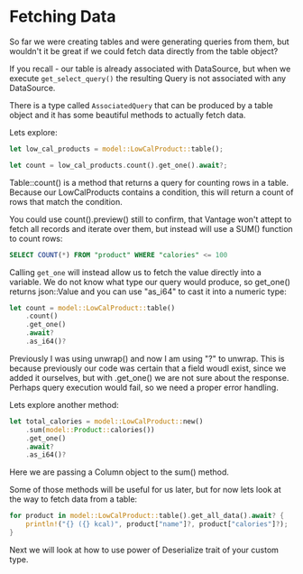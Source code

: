 # Fetching Data

So far we were creating tables and were generating queries
from them, but wouldn't it be great if we could fetch data
directly from the table object?

If you recall - our table is already associated with DataSource,
but when we execute `get_select_query()` the resulting Query
is not associated with any DataSource.

There is a type called `AssociatedQuery` that can be produced
by a table object and it has some beautiful methods to
actually fetch data.

Lets explore:

```rust
let low_cal_products = model::LowCalProduct::table();

let count = low_cal_products.count().get_one().await?;
```

Table::count() is a method that returns a query for counting
rows in a table. Because our LowCalProducts contains a
condition, this will return a count of rows that match
the condition.

You could use count().preview() still to confirm,
that Vantage won't attept to fetch all records and iterate
over them, but instead will use a SUM() function to count rows:

```sql
SELECT COUNT(*) FROM "product" WHERE "calories" <= 100
```

Calling `get_one` will instead allow us to fetch the value
directly into a variable. We do not know what type our query
would produce, so get_one() returns json::Value and you can
use "as_i64" to cast it into a numeric type:

```rust
let count = model::LowCalProduct::table()
    .count()
    .get_one()
    .await?
    .as_i64()?
```

Previously I was using unwrap() and now I am using "?" to unwrap.
This is because previously our code was certain that a field
woudl exist, since we added it ourselves, but with .get_one()
we are not sure about the response. Perhaps query execution
would fail, so we need a proper error handling.

Lets explore another method:

```rust
let total_calories = model::LowCalProduct::new()
    .sum(model::Product::calories())
    .get_one()
    .await?
    .as_i64()?
```

Here we are passing a Column object to the sum() method.

Some of those methods will be useful for us later, but for now
lets look at the way to fetch data from a table:

```rust
for product in model::LowCalProduct::table().get_all_data().await? {
    println!("{} ({} kcal)", product["name"]?, product["calories"]?);
}
```

Next we will look at how to use power of Deserialize trait
of your custom type.
